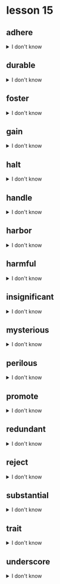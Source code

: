 # lesson 15

## adhere
<details>
<summary>I don't know</summary>

+    n. &nbsp; &nbsp; adherence

+    v. &nbsp; &nbsp; to stick to or follow precisely

+ syn. &nbsp; &nbsp; comply

</details>

## durable
<details>
<summary>I don't know</summary>

+    n. &nbsp; &nbsp; duration*

+ adj. &nbsp; &nbsp; something that lasts a long time*time during which something lasts

+ syn. &nbsp; &nbsp; sturdy

</details>

## foster
<details>
<summary>I don't know</summary>

+    v. &nbsp; &nbsp; to promote growth or development

+  &nbsp; &nbsp; syn.

+ syn. &nbsp; &nbsp; stimulate

</details>

## gain
<details>
<summary>I don't know</summary>

+ adj. &nbsp; &nbsp; gainful

+    n. &nbsp; &nbsp; gain

+    v. &nbsp; &nbsp; to obtain something needed or useful; to increase to the amount of something

+ syn. &nbsp; &nbsp; attain

</details>

## halt
<details>
<summary>I don't know</summary>

+ adv. &nbsp; &nbsp; haltingly

+ adj. &nbsp; &nbsp; halting

+    n. &nbsp; &nbsp; halt

+    v. &nbsp; &nbsp; to stop or discontinue

+ syn. &nbsp; &nbsp; stop

</details>

## handle
<details>
<summary>I don't know</summary>

+    n. &nbsp; &nbsp; handling

+    v. &nbsp; &nbsp; to deal with or control

+ syn. &nbsp; &nbsp; manage

</details>

## harbor
<details>
<summary>I don't know</summary>

+    v. &nbsp; &nbsp; to give protection; to not express a desire or opinion, usually bad

+ syn. &nbsp; &nbsp; shelter

</details>

## harmful
<details>
<summary>I don't know</summary>

+ adv. &nbsp; &nbsp; harmfully

+    v. &nbsp; &nbsp; harm

+    n. &nbsp; &nbsp; harm

+ adj. &nbsp; &nbsp; something that causes pain or damage

+ syn. &nbsp; &nbsp; unhealthy

</details>

## insignificant
<details>
<summary>I don't know</summary>

+ adv. &nbsp; &nbsp; insignificantly

+    n. &nbsp; &nbsp; insignificance

+ adj. &nbsp; &nbsp; not important; of little value

+ syn. &nbsp; &nbsp; meaningless

</details>

## mysterious
<details>
<summary>I don't know</summary>

+ adv. &nbsp; &nbsp; mysteriously

+    n. &nbsp; &nbsp; mysteriousness

+ adj. &nbsp; &nbsp; not easily understood or figured out

+ syn. &nbsp; &nbsp; baffling

</details>

## perilous
<details>
<summary>I don't know</summary>

+ adv. &nbsp; &nbsp; perilously

+    n. &nbsp; &nbsp; peril

+ adj. &nbsp; &nbsp; threatening or risky; harmful

+ syn. &nbsp; &nbsp; dangerous

</details>

## promote
<details>
<summary>I don't know</summary>

+    n. &nbsp; &nbsp; promotion

+    v. &nbsp; &nbsp; to encourage or advertise; to elevate in rank or grade

+ syn. &nbsp; &nbsp; boost

</details>

## redundant
<details>
<summary>I don't know</summary>

+    n. &nbsp; &nbsp; redundancy

+ adv. &nbsp; &nbsp; redundantly

+ adj. &nbsp; &nbsp; being excessive; showing unnecessary repetition

+ syn. &nbsp; &nbsp; repetitious

</details>

## reject
<details>
<summary>I don't know</summary>

+    n. &nbsp; &nbsp; rejection

+    v. &nbsp; &nbsp; to refuse

+ syn. &nbsp; &nbsp; refuse

</details>

## substantial
<details>
<summary>I don't know</summary>

+ adv. &nbsp; &nbsp; substantially

+ adj. &nbsp; &nbsp; important; strongly made; of value

+ syn. &nbsp; &nbsp; significant

</details>

## trait
<details>
<summary>I don't know</summary>

+    n. &nbsp; &nbsp; specific qualities that distinguish one from another

+ syn. &nbsp; &nbsp; characteristic

</details>

## underscore
<details>
<summary>I don't know</summary>

+    v. &nbsp; &nbsp; to make evident or emphasize

+ syn. &nbsp; &nbsp; highlight

</details>
